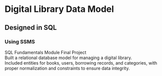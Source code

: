 # Digital Library Data Model
## Designed in SQL
### Using SSMS
SQL Fundamentals Module Final Project<br>
Built a relational database model for managing a digital library.<br>
Included entities for books, users, borrowing records, and categories, with proper normalization and constraints to ensure data integrity.
